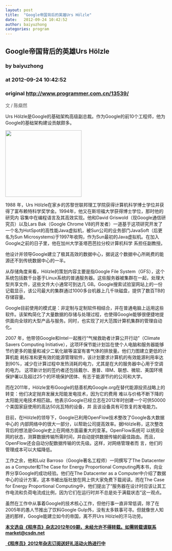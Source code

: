 ```yaml
---
layout: post
title:  "Google帝国背后的英雄Urs Hölzle"
date:   2012-09-24 10:42:52
author: baiyuzhong
categories: program
---
```


## Google帝国背后的英雄Urs Hölzle
### by baiyuzhong
### at 2012-09-24 10:42:52
### original <http://www.programmer.com.cn/13539/>

<p><span style="color:#888888"><strong>文 / 陈粲然</strong></span></p>
<div>
<p>Urs Hölzle是Google的基础架构高级副总裁。作为Google的前10个工程师，他为Google的基础架构建设贡献颇多。</p>
<p><img title="Urs Hölzle" src="http://www.programmer.com.cn/wp-content/uploads/2012/09/50440706c314b1.jpg" alt="" width="238" height="208"></p>
<p>1988 年，Urs Hölzle在家乡的苏黎世联邦理工学院获得计算机科学博士学位并获得了富布赖特科学奖学金。1994年，他又在斯坦福大学获得博士学位，那时他的研究内 容集中在编程语言及其高效实现。他和David Griswold（现Google通信研究员）以及Lars Bak（Google Chrome V8的开发者）一道基于这项研究开发了一个名为HotSpot的高性能Java虚拟机，被Sun公司的业务部门JavaSoft（后更名为Sun Microsystems)于1997年收购，作为Sun最初的Java虚拟机。在加入Google之前的日子里，他在加州大学圣塔芭芭拉分校计算机科学 系担任副教授。<span></span></p>
<p>他设计并领导Google建立了极其高效的数据中心，据说这个数据中心所耗费的能源还不到传统数据中心的一半。</p>
<p>从存储角度来看，Hölzle的策划内容主要是指Google File System（GFS），这个系统包括数千台基于Linux系统的普通服务器。这些服务器被集群在一起，处理大型共享文件，这些文件大小通常可到达几 GB。Google搜索试验室网站上的一份记载显示，该公司最大的集群通过1000多台机器上几千块磁盘，提供了数百TB的存储容量。</p>
<p>Google目前使用的模式是：非定制与定制软件相结合，并在普通电脑上运用这些软件。该架构简化了大量数据的存储与处理过程，也使得Google能够很便捷地提供面向全球的大型产品与服务。同时，也实现了对大范围计算机集群的管理自动化。</p>
<p>2007 年，他带领Google和Intel一起推行“气候救助者计算公开行动”（Climate Savers Computing Initiative），这项环保节能计划旨在使个人电脑和服务器能够节约更多的能量和减少二氧化碳等温室有害气体的排放量。他们力图建立更低的计算机能 耗标准和更有效的能源管理软件，该计划要求计算机的有效能源利用率达到90%，减少在计算过程中发热消耗的电力，尤其是在大的服务器中心用于空调的电力。 这项新计划的签约者还包括戴尔、惠普、IBM、联想、微软、美国环境保护署以及超过25个的环境保护团体、有志于能源节约的公司和大学。</p>
<p>而在2011年，Hölzle宣布Google的慈善机构Google.org在替代能源投资战略上的转变：他们决定抛弃发展太阳能发电技术，因为它的费用 难以与价格不断下降的太阳能光电技术相匹敌。他表示Google已经立志在2012年时创建一个可供50000个美国家庭使用的高达50兆瓦特的设备，并 且该设备具有可恢复的发电能力。</p>
<p>目前，在Hölzle的领导下，Google已利用OpenFlow技术整改了Google各大数据中心的 内部网络中的很大一部分，以帮助公司提高效率。据Hölzle称，这次整改背后的想法是Google史上在网络方面最重大的变革。OpenFlow系统可 以统观全网的状态，测算数据传输所需时间，并自动提供数据传输的最佳路由。而且，OpenFlow还会自动分配数据传输的优先级。这样，对网络管理者而 言，他们的管理成本可以大幅降低。</p>
<p>工作之余，他和Luiz Barroso（Google著名工程师）一同撰写了The Datacenter as a Computer和The Case for Energy Proportional Computing两本书，向业界分享Google的成功经验。他们在The Datacenter as a Computer中介绍了数据中心的设计方案，这本书被出版社放在网上供大家免费下载阅读。而在The Case for Energy Proportional Computing中，他们提出了“服务器在设计时应该让其工作电流和负荷电流成比例，因为它们在运行时并不总是处于满载状态”这一观点。</p>
<p>虽然在工作中从事着Google的技术核心工作，但他行事一直非常低调，除了在2005年的愚人节推出了饮料Google Gulp外，没有太多轶事可寻。但就像世人知道的那样，Google能建立如今的帝国，离不开Urs Hölzle的汗马功劳。</p>
<p><a href="http://www.programmer.com.cn/13334/"><strong>本文选自《程序员》杂志2012年09期，未经允许不得转载。如需转载请联系 market@csdn.net</strong></a></p>
<p><strong><a href="http://dingyue.programmer.com.cn/">《程序员》2012年杂志订阅送好礼活动火热进行中</a></strong></p>
</div>